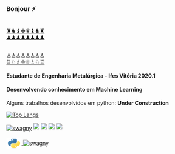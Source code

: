### Bonjour  ⚡

<a href = "https://lichess.org/@/OverDragon" target="_blank">

<br/>♜♞♝♚♛♝♞♜
<br/>♟♟♟♟♟♟♟♟

<br/>♙♙♙♙♙♙♙♙
<br/>♖♘♗♔♕♗♘♖

</a>

#### Estudante de Engenharia Metalúrgica - Ifes Vitória  2020.1

#### Desenvolvendo conhecimento em Machine Learning

Alguns trabalhos desenvolvidos em python:
****Under Construction****

[![Top Langs](https://github-readme-stats.vercel.app/api/top-langs/?username=braiansmarzaro&layout=compact)](https://github.com/braiansmarzaro/github-readme-stats)

<div>
  <a href = "https://lichess.org/@/OverDragon" target="_blank"><img align="center" alt="swagny" height="50" width="100" src="https://lichess1.org/assets/_FWyGRF/logo/lichess-tile-wide.png" alt="logo" class="sc-csTbgd eNEvTA"></a>
  <a href="https://instagram.com/deivid.chess" target="_blank"><img src="https://img.shields.io/badge/-Instagram-%23E4405F?style=for-the-badge&logo=instagram&logoColor=white" target="_blank"></a>
 	<a href="https://www.twitch.tv/deividchess" target="_blank"><img src="https://img.shields.io/badge/Twitch-9146FF?style=for-the-badge&logo=twitch&logoColor=white" target="_blank"></a>
  <a href = "mailto:deividbraian5@gmail.com"><img src="https://img.shields.io/badge/-Gmail-%23333?style=for-the-badge&logo=gmail&logoColor=white" target="_blank"></a>
  <a href="https://www.linkedin.com/in/deividsmarzaro" target="_blank"><img src="https://img.shields.io/badge/-LinkedIn-%230077B5?style=for-the-badge&logo=linkedin&logoColor=white" target="_blank"></a> 
 
  
 
</div>

<div style="display: inline_block"><br>
 <a href = "https://www.codewars.com/users/BraianSmarzaro" target="_blank"><img align="center" alt="Braian-Python" height="30" width="40" src="https://raw.githubusercontent.com/devicons/devicon/master/icons/python/python-original.svg">
 <img align="center" alt="swagny" height="30" width="120" src="http://ForTheBadge.com/images/badges/built-with-swag.svg">
</div>
<!--
https://lichess1.org/assets/logo/lichess-pad12.svg

![Snake animation](https://github.com/braiansmarzaro/braiansmarzaro/blob/output/github-contribution-grid-snake.svg)

[![Readme Card](https://github-readme-stats.vercel.app/api/pin/?username=braiansmarzaro&repo=github-readme-stats)](https://github.com/braiansmarzaro/github-readme-stats)

[![Braian's GitHub stats](https://github-readme-stats.vercel.app/api?username=braiansmarzaro)](https://github.com/braiansmarzaro/github-readme-stats)

Here are some ideas to get you started:

- 🔭 I’m currently working on ...
- 🌱 I’m currently learning ...
- 👯 I’m looking to collaborate on ...
- 🤔 I’m looking for help with ...
- 💬 Ask me about ...
- 📫 How to reach me: ...
- 😄 Pronouns: ...
- ⚡ Fun fact: ...
-->
